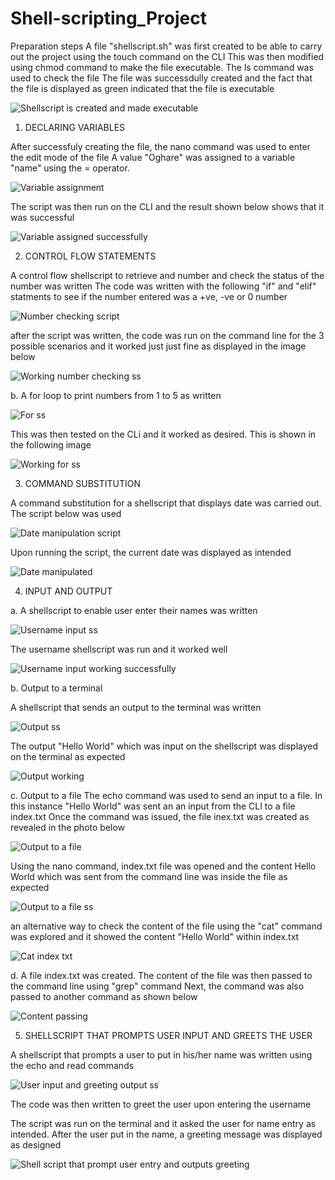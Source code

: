 # Shell-scripting_Project

Preparation steps
A file "shellscript.sh" was first created to be able to carry out the project using the touch command on the CLI 
This was then modified using chmod command to make the file executable. The ls command was used to check the file 
The file was successdully created and the fact that the file is displayed as green indicated that the file is executable 

![Shellscript is created and made executable](https://github.com/oghare01/Shell-scripting_Project/assets/141191975/c42902df-d15e-4ec3-8b98-2979813b7f9e)

1. DECLARING VARIABLES
   
After successfuly creating the file, the nano command was used to enter the edit mode of the file
A value "Oghare" was assigned to a variable "name" using the = operator.

![Variable assignment ](https://github.com/oghare01/Shell-scripting_Project/assets/141191975/c85ee843-dc73-4405-b0f5-ab517142cc59)

The script was then run on the CLI and the result shown below shows that it was successful

![Variable assigned successfully ](https://github.com/oghare01/Shell-scripting_Project/assets/141191975/4dfa7f96-fd35-43b5-9d4a-da46c74873cc)

2. CONTROL FLOW STATEMENTS
   
A control flow shellscript to retrieve and number and check the status of the number was written
The code was written with the following "if" and "elif" statments to see if the number entered was a +ve, -ve or 0 number

![Number checking script](https://github.com/oghare01/Shell-scripting_Project/assets/141191975/6315e373-cb03-48bb-95a4-c88ef66c387a)

after the script was written, the code was run on the command line for the 3 possible scenarios and it worked just just fine as displayed in the image below 

![Working number checking ss](https://github.com/oghare01/Shell-scripting_Project/assets/141191975/16175527-d874-4e28-8b53-b8abba84170a)

b. A for loop to print numbers from 1 to 5 as written

![For ss](https://github.com/oghare01/Shell-scripting_Project/assets/141191975/d6c28add-34b5-4694-bf96-ff2e7216c4d7)

This was then tested on the CLi and it worked as desired. This is shown in the following image 

![Working for ss](https://github.com/oghare01/Shell-scripting_Project/assets/141191975/6a52e8e4-eadd-463e-9f66-099331b02de5)

3. COMMAND SUBSTITUTION

A command substitution for a shellscript that displays date was carried out. The script below was used

![Date manipulation script](https://github.com/oghare01/Shell-scripting_Project/assets/141191975/f0699772-2cda-4f5e-a4d0-cf823a70e7d7)

Upon running the script, the current date was displayed as intended

![Date manipulated ](https://github.com/oghare01/Shell-scripting_Project/assets/141191975/1f7b6c38-9886-4592-a84b-bebf44367116)

4. INPUT AND OUTPUT

a. A shellscript to enable user enter their names was written 

![Username input ss](https://github.com/oghare01/Shell-scripting_Project/assets/141191975/65e0ac6e-0424-47bf-8a96-adabbf1c88cd)

The username shellscript was run and it worked well 

![Username input working successfully ](https://github.com/oghare01/Shell-scripting_Project/assets/141191975/75bc0ab5-8666-4652-a245-632176fa328d)

b. Output to a terminal 

A shellscript that sends an output to the terminal was written 

![Output ss](https://github.com/oghare01/Shell-scripting_Project/assets/141191975/f505bf95-5ad3-4fe1-9e38-6f6c16247008)

The output "Hello World" which was input on the shellscript was displayed on the terminal as expected 

![Output working](https://github.com/oghare01/Shell-scripting_Project/assets/141191975/6483860b-f07e-4c13-974e-67cee91734e9)

c. Output to a file 
The echo command was used to send an input to a file. In this instance "Hello World" was sent an an input from the CLI to a file index.txt
Once the command was issued, the file inex.txt was created as revealed in the photo below

![Output to a file](https://github.com/oghare01/Shell-scripting_Project/assets/141191975/672d7fc5-5e40-4dd0-bfda-ea91f98d7c8e)

Using the nano command, index.txt file was opened and the content Hello World which was sent from the command line was inside the file as expected 

![Output to a file ss](https://github.com/oghare01/Shell-scripting_Project/assets/141191975/a92990c6-6860-4237-b1dd-35cd60eef7c4)

an alternative way to check the content of the file using the "cat" command was explored and it showed the content "Hello World" within index.txt

![Cat index txt](https://github.com/oghare01/Shell-scripting_Project/assets/141191975/8feecca4-9f3c-4f40-8dee-4f35b01bb12d)

d. A file index.txt was created. The content of the file was then passed to the command line using "grep" command
Next, the command was also passed to another command as shown below

![Content passing](https://github.com/oghare01/Shell-scripting_Project/assets/141191975/c32fcb5c-6349-4904-982e-fbd970493af7)


5. SHELLSCRIPT THAT PROMPTS USER INPUT AND GREETS THE USER

A shellscript that prompts a user to put in his/her name was written using the echo and read commands 

![User input and greeting output ss](https://github.com/oghare01/Shell-scripting_Project/assets/141191975/44d3d644-fde8-41d1-bd09-fdbdfbb9e48a)

The code was then written to greet the user upon entering the username

The script was run on the terminal and it asked the user for name entry as intended. After the user put in the name, a greeting message was displayed as designed

![Shell script that prompt user entry and outputs greeting](https://github.com/oghare01/Shell-scripting_Project/assets/141191975/7565c392-b624-404d-b941-5511a25e8165)

